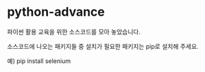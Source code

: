 # python-advance
파이썬 활용 교육을 위한 소스코드를 모아 놓았습니다.

소스코드에 나오는 패키지들 중 설치가 필요한 패키지는 pip로 설치해 주세요.

예) pip install selenium
